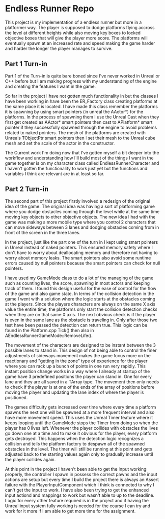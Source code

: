 # Endless Runner Repo
This project is my implementation of a endless runner but more in a platformer way. The player is supposed to dodge platforms flying accross the level at different 
heights while also moving key boxes to locked objective boxes that will give the player more score. The platforms will eventually spawn at an increased rate and speed
making the game harder and harder the longer the player manages to survive.

## Part 1 Turn-in

Part 1 of the Turn-in is quite bare boned since I've never worked in Unreal or C++ before but I am making progress with my understanding of the engine and creating the
features I want in the game.

So far in the project I have not gotten much functionality in but the classes I have been working in have been the ER_Factory class creating platforms at the same place
it is located. I have made this class remember the platforms it is spawning by using smart pointers (in unreal the AActor*) for the platforms. In the process of spawning
them I use the Unreal Cast when they first get created as AActor* smart pointers then cast to APlatform* smart pointer if they successfully spawned through the engine
to avoid problems related to naked pointers. The mesh of the platforms are created with Unreals TObjectPtr smart pointers then I set their mesh to the Unreal cube mesh
and set the scale of the actor in the constructor.

The Current work I'm doing now that I've gotten myself a bit deeper into the workflow and understanding how I'll build most of the things I want in the game together 
is on my character class called EndlessRunnerCharacter and I haven't gotten the functionality to work just yet but the functions and variables I think are relevant are 
in at least so far.


## Part 2 Turn-in
The second part of this project firstly involved a redesign of the original idea of the game. The original idea was having a sort of platforming game where you dodge
obstacles coming through the level while at the same time moving key objects to other objective objects. The new idea I had with the game was making a more mobile type
where you control 2 characters that can move sideways between 3 lanes and dodging obstacles coming from in front of the screen in the three lanes.

In the project, just like the part one of the turn in I kept using smart pointers in Unreal instead of naked pointers. This ensured memory safety where I don't have to
worry about deallocating memory and therefore not having to worry about memory leaks. The smart pointers also avoid some runtime errors caused by null pointers because
the smart pointers can check for null pointers.

I have used my GameMode class to do a lot of the managing of the game such as counting lives, the score, spawning in most actors and keeping track of them. I found 
this design useful for the ease of control for the flow of the game and also game state. In terms of the collision detection in the game I went with a solution where 
the logic starts at the obstacles coming at the players. Since the players characters are always on the same X axis value the entire time, the platforms only start the
collision detection checks when they are on that same X axis. The next obvious check is if the player is even in the same lane as the obstacle is traveling in. Only 
after those two test have been passed the detection can return true. This logic can be found in the Platform.cpp Tick() then also in 
AEndlessRunnerGameMode::RemoveLife(). 

The movement of the characters are designed to be instant between the 3 possible lanes to stand in. This design of not being able to control the finer adjustments of
sideways movement makes the game focus more on the reactionary and "getting in the zone" type of experience for the player where you can rack up a bunch of points
in one run very rapidly. This instant position change works in a way where I already at startup of the game have 3 predefined positions the player can stand in. One 
for every lane and they are all saved in a TArray<FVector> type. The movement then only needs to check if the player is at one of the ends of the array of positions 
before moving the player and updating the lane index of where the player is positioned. 

The games difficulty gets increased over time where every time a platform spawns the next one will be spawned at a more frequent interval and also have more movement 
speed. This uses the Unreal Timer feature where it keeps looping until the GameMode stops the Timer from doing so when the player has 0 lives left. Whenever the player 
collides with obstacles the lives go down one at a time and to make it obvious for the player, every platform gets destroyed. This happens when the detection logic 
recognizes a collision and tells the platform factory to despawn all of the spawned obstacles in the level. The timer will still be running at this point and gets
adjusted back to the starting values again only to gradually increase until the player collides again.

At this point in the project I haven't been able to get the Input working properly, the controller I spawn in possess the correct pawns and the input actions are setup
but every time I build the project there is always an Assert failure with the PlayerInputComponent which I think is connected to why I can't get the input to work. I 
have also been trying to get the enhanced input actiond and mappings to work but wasn't able to up to the deadline. Logic for every other feature required is in the 
project and if having the Unreal input system fully working is needed for the course I can try and work for it more if I am able to get more time for the assignment. 
